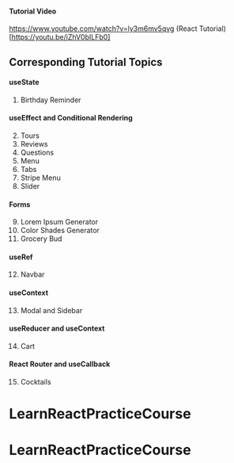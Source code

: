 #### Tutorial Video
https://www.youtube.com/watch?v=ly3m6mv5qvg
(React Tutorial)[https://youtu.be/iZhV0bILFb0]

## Corresponding Tutorial Topics

#### useState

1. Birthday Reminder

#### useEffect and Conditional Rendering

2. Tours
3. Reviews
4. Questions
5. Menu
6. Tabs
7. Stripe Menu
8. Slider

#### Forms

9. Lorem Ipsum Generator
10. Color Shades Generator
11. Grocery Bud

#### useRef

12. Navbar

#### useContext

13. Modal and Sidebar

#### useReducer and useContext

14. Cart

#### React Router and useCallback

15. Cocktails
# LearnReactPracticeCourse
# LearnReactPracticeCourse
